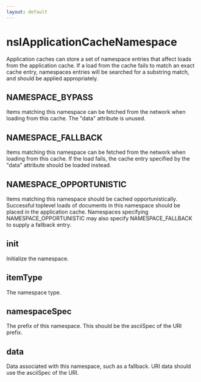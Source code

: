 ```yaml
---
layout: default
---
```


# nsIApplicationCacheNamespace #

Application caches can store a set of namespace entries that affect
loads from the application cache.  If a load from the cache fails
to match an exact cache entry, namespaces entries will be searched
for a substring match, and should be applied appropriately.


## NAMESPACE_BYPASS ##

Items matching this namespace can be fetched from the network
when loading from this cache.  The "data" attribute is unused.


## NAMESPACE_FALLBACK ##

Items matching this namespace can be fetched from the network
when loading from this cache.  If the load fails, the cache entry
specified by the "data" attribute should be loaded instead.


## NAMESPACE_OPPORTUNISTIC ##

Items matching this namespace should be cached
opportunistically.  Successful toplevel loads of documents
in this namespace should be placed in the application cache.
Namespaces specifying NAMESPACE_OPPORTUNISTIC may also specify
NAMESPACE_FALLBACK to supply a fallback entry.


## init ##

Initialize the namespace.


## itemType ##

The namespace type.


## namespaceSpec ##

The prefix of this namespace.  This should be the asciiSpec of the
URI prefix.


## data ##

Data associated with this namespace, such as a fallback.  URI data should
use the asciiSpec of the URI.

